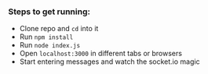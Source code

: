 ### Steps to get running:

- Clone repo and `cd` into it
- Run `npm install`
- Run `node index.js`
- Open `localhost:3000` in different tabs or browsers
- Start entering messages and watch the socket.io magic
